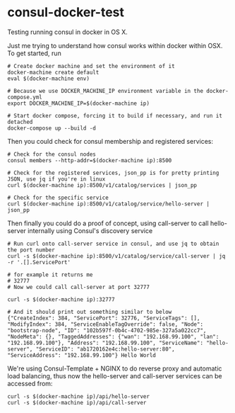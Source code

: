 # consul-docker-test
Testing running consul in docker in OS X.

Just me trying to understand how consul works within docker within OSX. 
To get started, run

```
# Create docker machine and set the environment of it
docker-machine create default
eval $(docker-machine env)

# Because we use DOCKER_MACHINE_IP environment variable in the docker-compose.yml
export DOCKER_MACHINE_IP=$(docker-machine ip)

# Start docker compose, forcing it to build if necessary, and run it detached
docker-compose up --build -d
```

Then you could check for consul membership and registered services:

```
# Check for the consul nodes
consul members --http-addr=$(docker-machine ip):8500

# Check for the registered services, json_pp is for pretty printing JSON, use jq if you're in linux
curl $(docker-machine ip):8500/v1/catalog/services | json_pp

# Check for the specific service
curl $(docker-machine ip):8500/v1/catalog/service/hello-server | json_pp
```


Then finally you could do a proof of concept, using call-server to call hello-server internally
using Consul's discovery service

```
# Run curl onto call-server service in consul, and use jq to obtain the port number
curl -s $(docker-machine ip):8500/v1/catalog/service/call-server | jq -r '.[].ServicePort'

# for example it returns me
# 32777
# Now we could call call-server at port 32777

curl -s $(docker-machine ip):32777

# And it should print out something similar to below
{"CreateIndex": 384, "ServicePort": 32776, "ServiceTags": [], "ModifyIndex": 384, "ServiceEnableTagOverride": false, "Node": "bootstrap-node", "ID": "102b597f-0b4c-4702-985e-327a5a022cc7", "NodeMeta": {}, "TaggedAddresses": {"wan": "192.168.99.100", "lan": "192.168.99.100"}, "Address": "192.168.99.100", "ServiceName": "hello-server", "ServiceID": "ab1720162e4c:hello-server:80", "ServiceAddress": "192.168.99.100"} Hello World

```

We're using Consul-Template + NGINX to do reverse proxy and automatic load balancing, thus now the hello-server and call-server services can be accessed from:
```
curl -s $(docker-machine ip)/api/hello-server
curl -s $(docker-machine ip)/api/call-server
```
